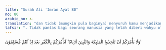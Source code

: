 ```yaml
---
title: "Surah Ali 'Imran Ayat 80"
no: 80
arabic_no: ٨٠
translation: "dan tidak (mungkin pula baginya) menyuruh kamu menjadikan para malaikat dan para nabi sebagai Tuhan. Apakah (patut) dia menyuruh kamu menjadi kafir setelah kamu menjadi Muslim?"
tafsir: ". Tidak pantas bagi seorang manusia yang telah diberi wahyu oleh Allah, kemudian memerintahkan kepada manusia untuk menjadikan malaikat dan para nabi sebagai Tuhan. Hal itu seluruhnya tidak pernah dilakukan oleh para Nabi termasuk Nabi Muhammad saw. Yang pernah terjadi ialah orang-orang Arab menyembah malaikat. Orang Yahudi menyembah Uzair dan orang-orang Nasrani menyembah Al-Masih, yang dianggap sebagai putra Tuhan. Semua tindakan ini bertentangan dengan ajaran-ajaran yang dibawa oleh para nabi karena nabi-nabi itu semuanya menyuruh manusia untuk menyembah Allah Yang Maha Esa."
---
```

وَلَا يَأْمُرَكُمْ اَنْ تَتَّخِذُوا الْمَلٰۤىِٕكَةَ وَالنَّبِيّٖنَ اَرْبَابًا ۗ اَيَأْمُرُكُمْ بِالْكُفْرِ بَعْدَ اِذْ اَنْتُمْ مُّسْلِمُوْنَ ࣖ